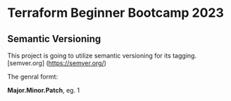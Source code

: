 # Terraform Beginner Bootcamp 2023

## Semantic Versioning


This project is going to utilize semantic versioning for its tagging. 
[semver.org] (https://semver.org/)

The genral formt:

**Major.Minor.Patch**, eg. 1
